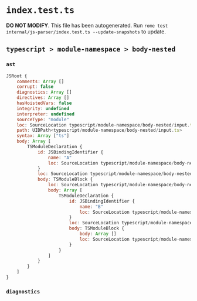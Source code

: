 # `index.test.ts`

**DO NOT MODIFY**. This file has been autogenerated. Run `rome test internal/js-parser/index.test.ts --update-snapshots` to update.

## `typescript > module-namespace > body-nested`

### `ast`

```javascript
JSRoot {
	comments: Array []
	corrupt: false
	diagnostics: Array []
	directives: Array []
	hasHoistedVars: false
	integrity: undefined
	interpreter: undefined
	sourceType: "module"
	loc: SourceLocation typescript/module-namespace/body-nested/input.ts 1:0-5:0
	path: UIDPath<typescript/module-namespace/body-nested/input.ts>
	syntax: Array ["ts"]
	body: Array [
		TSModuleDeclaration {
			id: JSBindingIdentifier {
				name: "A"
				loc: SourceLocation typescript/module-namespace/body-nested/input.ts 1:10-1:11 (A)
			}
			loc: SourceLocation typescript/module-namespace/body-nested/input.ts 1:0-4:1
			body: TSModuleBlock {
				loc: SourceLocation typescript/module-namespace/body-nested/input.ts 1:12-4:1
				body: Array [
					TSModuleDeclaration {
						id: JSBindingIdentifier {
							name: "B"
							loc: SourceLocation typescript/module-namespace/body-nested/input.ts 2:14-2:15 (B)
						}
						loc: SourceLocation typescript/module-namespace/body-nested/input.ts 2:4-3:5
						body: TSModuleBlock {
							body: Array []
							loc: SourceLocation typescript/module-namespace/body-nested/input.ts 2:16-3:5
						}
					}
				]
			}
		}
	]
}
```

### `diagnostics`

```

```
